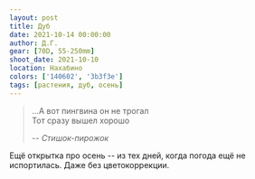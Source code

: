 ```yaml
---
layout: post
title: Дуб
date: 2021-10-14 00:00:00
author: Д.Г.
gear: [70D, 55-250mm]
shoot_date: 2021-10-10
location: Нахабино
colors: ['140602', '3b3f3e']
tags: [растения, дуб, осень]
---
```

> ...А вот пингвина он не трогал  
> Тот сразу вышел хорошо
>
> -- <cite>Стишок-пирожок</cite>

Ещё открытка про осень -- из тех дней, когда погода ещё не испортилась. Даже без цветокоррекции.
